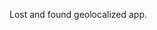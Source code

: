 <!--
name: 'missingno / lo.st'
tools: ['MEAN', 'Google Maps']
completeness: 0
-->

Lost and found geolocalized app.